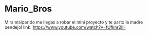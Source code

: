 # Mario_Bros
Mira malparido me llegas a robar el mini proyecto y te parto la madre pendejo!
link: https://www.youtube.com/watch?v=fUfknr2iIlI
